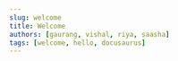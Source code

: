 ```yaml
---
slug: welcome
title: Welcome
authors: [gaurang, vishal, riya, saasha]
tags: [welcome, hello, docusaurus]
---
```


